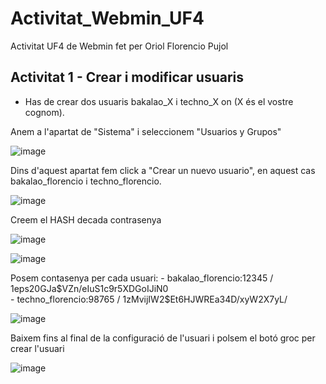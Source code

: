 # Activitat_Webmin_UF4
Activitat UF4 de Webmin fet per Oriol Florencio Pujol

## Activitat 1 - Crear i modificar usuaris
- Has de crear dos usuaris bakalao_X i techno_X on (X és el vostre cognom).

Anem a l'apartat de "Sistema" i seleccionem "Usuarios y Grupos"
  
![image](https://github.com/user-attachments/assets/ee63d4bd-9423-4a15-8e98-aecdabab4b7f)

Dins d'aquest apartat fem click a "Crear un nuevo usuario", en aquest cas bakalao_florencio i techno_florencio.

![image](https://github.com/user-attachments/assets/106628aa-9bba-47d7-a6f0-8a7a4431a665)

Creem el HASH decada contrasenya 

![image](https://github.com/user-attachments/assets/a4f65d9d-d07f-44bf-94a6-d74a91d8db7d)

![image](https://github.com/user-attachments/assets/49bf14f4-a618-4dff-927a-7625bfbbf947)

Posem contasenya per cada usuari:  - bakalao_florencio:12345 / $1$eps20GJa$VZn/eIuS1c9r5XDGoIJiN0               
                                   - techno_florencio:98765 / $1$zMvijIW2$Et6HJWREa34D/xyW2X7yL/

![image](https://github.com/user-attachments/assets/470c2f8b-4590-44cd-947e-2b4f9640ea74)

Baixem fins al final de la configuració de l'usuari i polsem el botó groc per crear l'usuari

![image](https://github.com/user-attachments/assets/708ebac0-9f94-4061-a652-904530bac95a)


